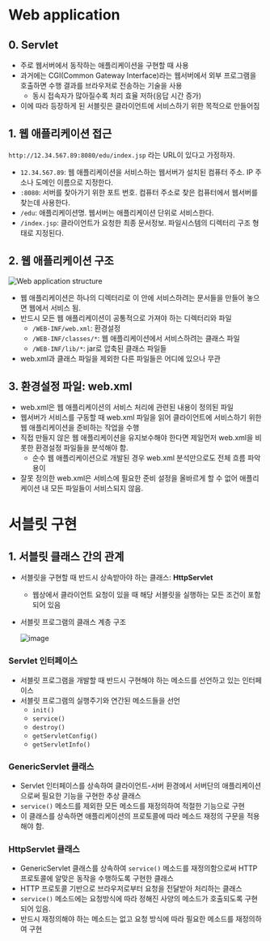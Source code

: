# Web application
## 0. Servlet
- 주로 웹서버에서 동작하는 애플리케이션을 구현할 때 사용
- 과거에는 CGI(Common Gateway Interface)라는 웹서버에서 외부 프로그램을 호출하면 수행 결과를 브라우저로 전송하는 기술을 사용
    - 동시 접속자가 많아질수록 처리 효율 저하(응답 시간 증가)
- 이에 따라 등장하게 된 서블릿은 클라이언트에 서비스하기 위한 목적으로 만들어짐
## 1. 웹 애플리케이션 접근
`http://12.34.567.89:8080/edu/index.jsp` 라는 URL이 있다고 가정하자.
- `12.34.567.89`: 웹 애플리케이션을 서비스하는 웹서버가 설치된 컴퓨터 주소. IP 주소나 도메인 이름으로 지정한다.
- `:8080`: 서버를 찾아가기 위한 포트 번호. 컴퓨터 주소로 찾은 컴퓨터에서 웹서버를 찾는데 사용한다.
- `/edu`: 애플리케이션명. 웹서버는 애플리케이션 단위로 서비스한다.
- `/index.jsp`: 클라이언트가 요청한 최종 문서정보. 파일시스템의 디렉터리 구조 형태로 지정된다.
## 2. 웹 애플리케이션 구조
![Web application structure](https://user-images.githubusercontent.com/51183274/135567950-3fb0aa90-c45a-41bf-b774-0d70d53d60a0.png)
- 웹 애플리케이션은 하나의 디렉터리로 이 안에 서비스하려는 문서들을 만들어 놓으면 웹에서 서비스 됨.
- 반드시 모든 웹 애플리케이션이 공통적으로 가져야 하는 디렉터리와 파일
    - `/WEB-INF/web.xml`: 환경설정
    - `/WEB-INF/classes/*`: 웹 애플리케이션에서 서비스하려는 클래스 파일
    - `/WEB-INF/lib/*`: jar로 압축된 클래스 파일들
- web.xml과 클래스 파일을 제외한 다른 파일들은 어디에 있으나 무관
## 3. 환경설정 파일: web.xml
- web.xml은 웹 애플리케이션의 서비스 처리에 관련된 내용이 정의된 파일
- 웹서버가 서비스를 구동할 때 web.xml 파일을 읽어 클라이언트에 서비스하기 위한 웹 애플리케이션을 준비하는 작업을 수행
- 직접 만들지 않은 웹 애플리케이션을 유지보수해야 한다면 제일먼저 web.xml을 비롯한 환경설정 파일들을 분석해야 함.
    - 순수 웹 애플리케이션으로 개발된 경우 web.xml 분석만으로도 전체 흐름 파악 용이
- 잘못 정의한 web.xml은 서비스에 필요한 준비 설정을 올바르게 할 수 없어 애플리케이션 내 모든 파일들이 서비스되지 않음.
# 서블릿 구현
## 1. 서블릿 클래스 간의 관계
- 서블릿을 구현할 때 반드시 상속받아야 하는 클래스: **HttpServlet**
    - 웹상에서 클라이언트 요청이 있을 때 해당 서블릿을 실행하는 모든 조건이 포함되어 있음
- 서블릿 프로그램의 클래스 계층 구조

  ![image](https://user-images.githubusercontent.com/51183274/135569555-abbfdb53-9111-4fdd-9d8f-f7b0b5499d00.png)
### Servlet 인터페이스
- 서블릿 프로그램을 개발할 때 반드시 구현해야 하는 메소드를 선언하고 있는 인터페이스
- 서블릿 프로그램의 실행주기와 연간된 메소드들을 선언
    - `init()`
    - `service()`
    - `destroy()`
    - `getServletConfig()`
    - `getServletInfo()`
### GenericServlet 클래스
- Servlet 인터페이스를 상속하여 클라이언트-서버 환경에서 서버단의 애플리케이션으로써 필요한 기능을 구현한 추상 클래스
- `service()` 메소드를 제외한 모든 메소드를 재정의하여 적절한 기능으로 구현
- 이 클래스를 상속하면 애플리케이션의 프로토콜에 따라 메소드 재정의 구문을 적용해야 함.
### HttpServlet 클래스
- GenericServlet 클래스를 상속하여 `service()` 메소드를 재정의함으로써 HTTP 프로토콜에 알맞은 동작을 수행하도록 구현한 클래스
- HTTP 프로토콜 기반으로 브라우저로부터 요청을 전달받아 처리하는 클래스
- `service()` 메소드에는 요청방식에 따라 정해진 사양의 메소드가 호출되도록 구현되어 있음.
- 반드시 재정의해야 하는 메소드는 없고 요청 방식에 따라 필요한 메소드를 재정의하여 구현